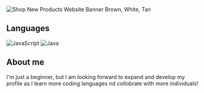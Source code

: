 
![Shop New Products Website Banner Brown, White, Tan](https://user-images.githubusercontent.com/109686307/180262488-e110cc10-ef6a-4489-90d7-954b45e3be89.png)

## Languages

![JavaScript](https://img.shields.io/badge/-JavaScript-000?&logo=JavaScript)
![Java](https://img.shields.io/badge/-Java-000?&logo=Java&logoColor=007396)

## About me

I'm just a beginner, but I am looking forward to expand and develop my profile as I learn more coding languages nd collobrate with more individuals!

